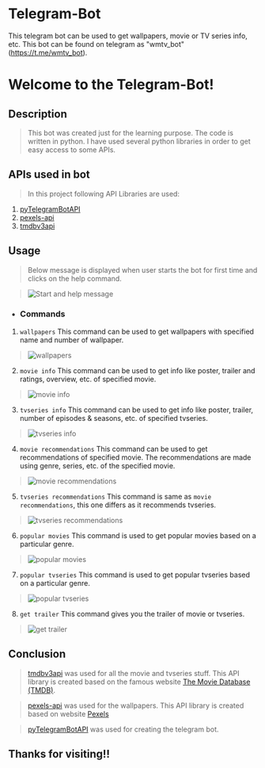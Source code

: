# Telegram-Bot
This telegram bot can be used to get wallpapers, movie or TV series info, etc. This bot can be found on telegram as "wmtv_bot"(https://t.me/wmtv_bot).

# Welcome to the Telegram-Bot!

## Description 
> This bot was created just for the learning purpose. The code is written in python. I have used several python libraries in order to get easy access to some APIs.

## APIs used in bot
> In this project following API Libraries are used:
1. [pyTelegramBotAPI](https://github.com/eternnoir/pyTelegramBotAPI)
2. [pexels-api](https://github.com/AguilarLagunasArturo/pexels-api)
3. [tmdbv3api](https://github.com/AnthonyBloomer/tmdbv3api)

## Usage
> Below message is displayed when user starts the bot for first time and clicks on the help command.

> ![Start and help message](https://github.com/Krish-Depani/Telegram-Bot/blob/main/Bot%20Photos/start_message.png)

* ### Commands
1. `wallpapers` This command can be used to get wallpapers with specified name and number of wallpaper.

> ![wallpapers](https://github.com/Krish-Depani/Telegram-Bot/blob/main/Bot%20Photos/wallpaper.png)

2. `movie info` This command can be used to get info like poster, trailer and ratings, overview, etc. of specified movie.

> ![movie info](https://github.com/Krish-Depani/Telegram-Bot/blob/main/Bot%20Photos/movie_info.png)

3. `tvseries info` This command can be used to get info like poster, trailer, number of episodes & seasons, etc. of specified tvseries.

> ![tvseries info](https://github.com/Krish-Depani/Telegram-Bot/blob/main/Bot%20Photos/tvseries_info.png)

4. `movie recommendations` This command can be used to get recommendations of specified movie. The recommendations are made using genre, series, etc. of the specified movie.

> ![movie recommendations](https://github.com/Krish-Depani/Telegram-Bot/blob/main/Bot%20Photos/movie_recommendations.png)

5. `tvseries recommendations` This command is same as `movie recommendations`, this one differs as it recommends tvseries.

> ![tvseries recommendations](https://github.com/Krish-Depani/Telegram-Bot/blob/main/Bot%20Photos/tvseries_recommendations.png)

6. `popular movies` This command is used to get popular movies based on a particular genre.

> ![popular movies](https://github.com/Krish-Depani/Telegram-Bot/blob/main/Bot%20Photos/popular_movies.png)

7. `popular tvseries` This command is used to get popular tvseries based on a particular genre.

> ![popular tvseries](https://github.com/Krish-Depani/Telegram-Bot/blob/main/Bot%20Photos/popular_tvseries.png)

8. `get trailer` This command gives you the trailer of movie or tvseries.

> ![get trailer](https://github.com/Krish-Depani/Telegram-Bot/blob/main/Bot%20Photos/get_trailer.png)

## Conclusion
> [tmdbv3api](https://github.com/AnthonyBloomer/tmdbv3api) was used for all the movie and tvseries stuff. This API library is created based on the famous website [The Movie Database (TMDB)](https://www.themoviedb.org/).

> [pexels-api](https://github.com/AguilarLagunasArturo/pexels-api) was used for the wallpapers. This API library is created based on website [Pexels](https://www.pexels.com/)

> [pyTelegramBotAPI](https://github.com/eternnoir/pyTelegramBotAPI) was used for creating the telegram bot. 

## Thanks for visiting!!

